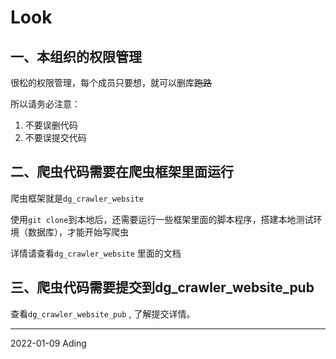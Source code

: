 # Look

## 一、本组织的权限管理
  
  很松的权限管理，每个成员只要想，就可以删库~~跑路~~
  
  所以请务必注意：
  1. 不要误删代码
  2. 不要误提交代码


## 二、爬虫代码需要在爬虫框架里面运行
  爬虫框架就是`dg_crawler_website`
  
  使用`git clone`到本地后，还需要运行一些框架里面的脚本程序，搭建本地测试环境（数据库），才能开始写爬虫
  
  详情请查看`dg_crawler_website` 里面的文档
  
## 三、爬虫代码需要提交到dg_crawler_website_pub

  查看`dg_crawler_website_pub` , 了解提交详情。
  
  
___
2022-01-09 Ading
